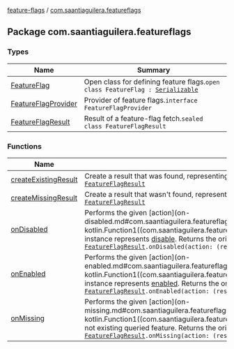 [feature-flags](../index.md) / [com.saantiaguilera.featureflags](./index.md)

## Package com.saantiaguilera.featureflags

### Types

| Name | Summary |
|---|---|
| [FeatureFlag](-feature-flag/index.md) | Open class for defining feature flags.`open class FeatureFlag : `[`Serializable`](https://docs.oracle.com/javase/8/docs/api/java/io/Serializable.html) |
| [FeatureFlagProvider](-feature-flag-provider/index.md) | Provider of feature flags.`interface FeatureFlagProvider` |
| [FeatureFlagResult](-feature-flag-result/index.md) | Result of a feature-flag fetch.`sealed class FeatureFlagResult` |

### Functions

| Name | Summary |
|---|---|
| [createExistingResult](create-existing-result.md) | Create a result that was found, representing a given value.`fun createExistingResult(value: `[`Boolean`](https://kotlinlang.org/api/latest/jvm/stdlib/kotlin/-boolean/index.html)`): `[`FeatureFlagResult`](-feature-flag-result/index.md) |
| [createMissingResult](create-missing-result.md) | Create a result that wasn't found, representing a given value.`fun createMissingResult(value: `[`Boolean`](https://kotlinlang.org/api/latest/jvm/stdlib/kotlin/-boolean/index.html)`): `[`FeatureFlagResult`](-feature-flag-result/index.md) |
| [onDisabled](on-disabled.md) | Performs the given [action](on-disabled.md#com.saantiaguilera.featureflags$onDisabled(com.saantiaguilera.featureflags.FeatureFlagResult, kotlin.Function1((com.saantiaguilera.featureflags.FeatureFlagResult.Disabled, kotlin.Unit)))/action) if this instance represents [disable](-feature-flag-result/-disabled/index.md). Returns the original `FeatureFlagResult` unchanged.`fun `[`FeatureFlagResult`](-feature-flag-result/index.md)`.onDisabled(action: (result: Disabled) -> `[`Unit`](https://kotlinlang.org/api/latest/jvm/stdlib/kotlin/-unit/index.html)`): `[`FeatureFlagResult`](-feature-flag-result/index.md) |
| [onEnabled](on-enabled.md) | Performs the given [action](on-enabled.md#com.saantiaguilera.featureflags$onEnabled(com.saantiaguilera.featureflags.FeatureFlagResult, kotlin.Function1((com.saantiaguilera.featureflags.FeatureFlagResult.Enabled, kotlin.Unit)))/action) if this instance represents [enabled](-feature-flag-result/-enabled/index.md). Returns the original `FeatureFlagResult` unchanged.`fun `[`FeatureFlagResult`](-feature-flag-result/index.md)`.onEnabled(action: (result: Enabled) -> `[`Unit`](https://kotlinlang.org/api/latest/jvm/stdlib/kotlin/-unit/index.html)`): `[`FeatureFlagResult`](-feature-flag-result/index.md) |
| [onMissing](on-missing.md) | Performs the given [action](on-missing.md#com.saantiaguilera.featureflags$onMissing(com.saantiaguilera.featureflags.FeatureFlagResult, kotlin.Function1((com.saantiaguilera.featureflags.FeatureFlagResult, kotlin.Unit)))/action) if this instance is a not existing queried feature. Returns the original `FeatureFlagResult` unchanged.`fun `[`FeatureFlagResult`](-feature-flag-result/index.md)`.onMissing(action: (result: `[`FeatureFlagResult`](-feature-flag-result/index.md)`) -> `[`Unit`](https://kotlinlang.org/api/latest/jvm/stdlib/kotlin/-unit/index.html)`): `[`FeatureFlagResult`](-feature-flag-result/index.md) |
